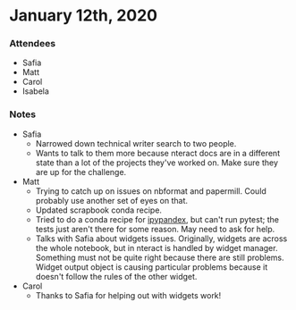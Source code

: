 # January 12th, 2020

### Attendees
- Safia
- Matt
- Carol
- Isabela

### Notes
- Safia
    - Narrowed down technical writer search to two people.
    - Wants to talk to them more because nteract docs are in a different state than a lot of the projects they've worked on. Make sure they are up for the challenge.
- Matt
    - Trying to catch up on issues on nbformat and papermill. Could probably use another set of eyes on that.
    - Updated scrapbook conda recipe.
    - Tried to do a conda recipe for [ipypandex](https://github.com/nteract/ipypandex), but can't run pytest; the tests just aren't there for some reason. May need to ask for help.
    - Talks with Safia about widgets issues. Originally, widgets are across the whole notebook, but in nteract is handled by widget manager. Something must not be quite right because there are still problems. Widget output object is causing particular problems because it doesn't follow the rules of the other widget.
- Carol
    - Thanks to Safia for helping out with widgets work!
